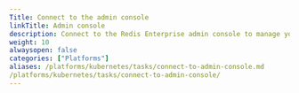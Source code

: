 ```yaml
---
Title: Connect to the admin console
linkTitle: Admin console
description: Connect to the Redis Enterprise admin console to manage your Redis Enterprise cluster.
weight: 10
alwaysopen: false
categories: ["Platforms"]
aliases: /platforms/kubernetes/tasks/connect-to-admin-console.md
/platforms/kubernetes/tasks/connect-to-admin-console/
---
```


